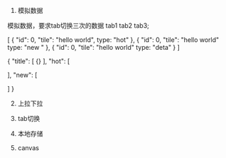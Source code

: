 1. 模拟数据

模拟数据，要求tab切换三次的数据
tab1 tab2 tab3;

[
  {
    "id": 0,
    "tile": "hello world",
    type: "hot"
  },
  {
    "id": 0,
    "tile": "hello world"
        type: "new "
  },
  {
    "id": 0,
    "tile": "hello world"
        type: "deta"
  }
]

{
  "title": [
    {}
  ],
  "hot": [

  ],
  "new": [

  ]
}

2. 上拉下拉

3. tab切换

4. 本地存储

5. canvas
